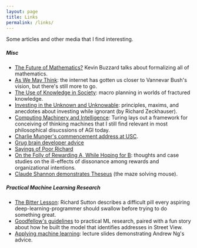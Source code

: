 ```yaml
---
layout: page
title: Links
permalink: /links/
---
```


Some articles and other media that I find interesting.

##### Misc
* [The Future of Mathematics?][buzz_future] Kevin Buzzard talks about formalizing all of mathematics.
* [As We May Think][as_we_may_think]: the internet has gotten us closer to Vannevar Bush's vision, but there's still more to go.
* [The Use of Knowledge in Society][use_of_knowledge]: macro planning in worlds of fractured knowledge.
* [Investing in the Unknown and Unknowable][uU]: principles, maxims, and anecdotes about investing while ignorant (by Richard Zeckhauser).
* [Computing Machinery and Intelligence][can_machines_think]: Turing lays out a framework for conceiving of thinking machines that I still find relevant in most philosophical disucssions of AGI today.
* [Charlie Munger's commencement address at USC][munger-commencement-usc].
* [Grug brain developer advice][grug]
* [Sayings of Poor Richard][poor_richard]
* [On the Folly of Rewarding A, While Hoping for B][folly]: thoughts and case studies on the ill-effects of dissonance among rewards and organizational intentions.
* [Claude Shannon demonstrates Theseus][theseus] (the maze solving mouse).

##### Practical Machine Learning Research
  * [The Bitter Lesson][the_bitter_lesson]: Richard Sutton describes a difficult pill every aspiring deep-learning-programmer should swallow before trying to do something great.
  * [Goodfellow's guidelines][guidelines] to practical ML research, paired with a fun story about how he built the model that identifies addresses in Street View.
  * [Applying machine learning][ng-advice]: lecture slides demonstrating Andrew Ng's advice.


[the_bitter_lesson]: http://incompleteideas.net/IncIdeas/BitterLesson.html
[buzz_future]: https://www.youtube.com/watch?v=Dp-mQ3HxgDE&t=2s
[as_we_may_think]: https://www.theatlantic.com/magazine/archive/1945/07/as-we-may-think/303881/
[use_of_knowledge]: https://www.kysq.org/docs/Hayek_45.pdf
[can_machines_think]: https://watermark.silverchair.com/lix-236-433.pdf?token=AQECAHi208BE49Ooan9kkhW_Ercy7Dm3ZL_9Cf3qfKAc485ysgAAAuIwggLeBgkqhkiG9w0BBwagggLPMIICywIBADCCAsQGCSqGSIb3DQEHATAeBglghkgBZQMEAS4wEQQMSCuwYvyc3AkHWXhfAgEQgIIClaTNZLy48d9OpFyq8gyw4CwKLa1jH9mUmu0oVUPa3KgGbOes-67NEVLybByS5QjM-fb48EPBUbRQp4U9zsqc_8cE6erP98XIl-YyQDZtiXLlQ7FbF3FYYaJWBO8mkmzVXVvZeoVQnZaeApU5gsBetr9D4ABrrXf5g_sE7qGu8-tv3c0cFckhY82AcQGXuLDH5fBizL3hvyZKqXN_zCBbU3j5gon912lsjGI3p2o30g3nFM0OjDZBbbzJY5XbqIRxetZ0eXq0c2Uog527XC9nwoGKc6Y2_anbSmLdKAM_TWtX4bWGSPzzxr8UI8v9CmUrmbzV2qbpAo4K_VxfWi0iJHDj31x6w6SABhmvIrwAlaDA3YyaNDP3u_0i8B2lOkTqnRwuCZdawRBzch-QLJNE6SJghyy-bkrk_dCLb4GnNgCDBZoXsgcdFQw0czeTU6PMutvL3xgyo5SSHDO1wqAyIognV7V1Pf3V7gOGFSVleF30rIDTbpJHGnypD4YM3TjxEs4gudAHZQKAClW6XfO1cB4DoMn8zQItqLTDrPV63gp9H9soFEuDjtC92KA6ZkjYMQxO0m0Q48PCcybFwO1lBnaYL93vPTRkJTQIeBPJ07EdlKK__XRayF31xcHiJDcMyleVP13i4sTC34RGhicfkJI0gG737BzzPh3hbvYPdgrp4f7s4QR8jF594HRsFPPv0UirWDZcJfAxR0B8h6MeeMDoHWhRoO2S2sboKSwc3PdRxyhXHhgWEKqP6_Dxfx3dhCEUPPkcugkpQFaPO-RukUsGiytUXYMFiEXc56UmGS74Ojw7gAOBUbqTJ7lkut99zNb8td1ZeZ-VD30VmglhDNgzBi0ZNPU0K6IGUSExeNcXadau12U
[munger-commencement-usc]: https://youtu.be/5U0TE4oqj24
[guidelines]: https://www.deeplearningbook.org/contents/guidelines.html
[ng-advice]: https://cs229.stanford.edu/materials/ML-advice.pdf
[grug]: https://grugbrain.dev/
[poor_richard]: https://en.wikiquote.org/wiki/Poor_Richard%27s_Almanack
[folly]: https://web.mit.edu/curhan/www/docs/Articles/15341_Readings/Motivation/Kerr_Folly_of_rewarding_A_while_hoping_for_B.pdf
[uU]: https://scholar.harvard.edu/files/rzeckhauser/files/unknown_unknowable.pdf
[theseus]: https://youtu.be/_9_AEVQ_p74
